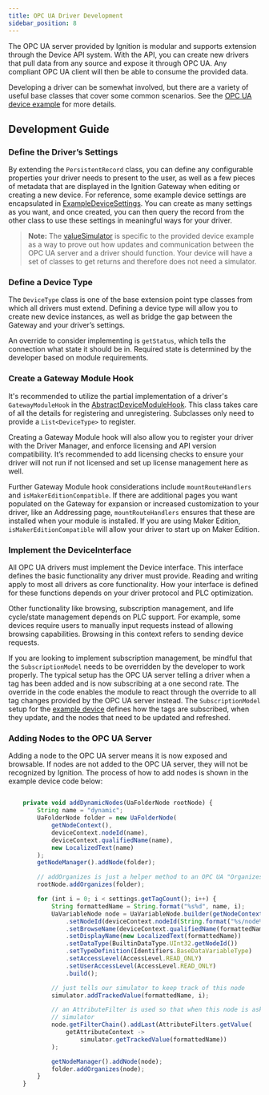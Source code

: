 ```yaml
---
title: OPC UA Driver Development
sidebar_position: 8
---
```


The OPC UA server provided by Ignition is modular and supports extension through the Device API system. With the API, you can create new drivers that pull data from any source and expose it through OPC UA. Any compliant OPC UA client will then be able to consume the provided data.

Developing a driver can be somewhat involved, but there are a variety of useful base classes that cover some common scenarios. See the [OPC UA device example](https://github.com/inductiveautomation/ignition-sdk-examples/tree/master/opc-ua-device) for more details. 

## Development Guide

### Define the Driver’s Settings

By extending the `PersistentRecord` class, you can define any configurable properties your driver needs to present to the user, as well as a few pieces of metadata that are displayed in the Ignition Gateway when editing or creating a new device. For reference, some example device settings are encapsulated in [ExampleDeviceSettings](https://github.com/inductiveautomation/ignition-sdk-examples/blob/master/opc-ua-device/opc-ua-device-gateway/src/main/java/com/inductiveautomation/ignition/examples/tagdriver/configuration/settings/ExampleDeviceSettings.java). You can create as many settings as you want, and once created, you can then query the record from the other class to use these settings in meaningful ways for your driver. 

> **Note:** The [valueSimulator](https://github.com/inductiveautomation/ignition-sdk-examples/blob/master/opc-ua-device/opc-ua-device-gateway/src/main/java/com/inductiveautomation/ignition/examples/tagdriver/configuration/ValueSimulator.java) is specific to the provided device example as a way to prove out how updates and communication between the OPC UA server and a driver should function. Your device will have a set of classes to get returns and therefore does not need a simulator. 

### Define a Device Type

The `DeviceType` class is one of the base extension point type classes from which all drivers must extend. Defining a device type will allow you to create new device instances, as well as bridge the gap between the Gateway and your driver’s settings.

An override to consider implementing is `getStatus`, which tells the connection what state it should be in. Required state is determined by the developer based on module requirements.


### Create a Gateway Module Hook

It's recommended to utilize the partial implementation of a driver's `GatewayModuleHook` in the [AbstractDeviceModuleHook](https://github.com/inductiveautomation/ignition-sdk-examples/blob/master/opc-ua-device/opc-ua-device-gateway/src/main/java/com/inductiveautomation/ignition/examples/tagdriver/ModuleHook.java). This class takes care of all the details for registering and unregistering. Subclasses only need to provide a `List<DeviceType>` to register. 

Creating a Gateway Module hook will also allow you to register your driver with the Driver Manager, and enforce licensing and API version compatibility. It’s recommended to add licensing checks to ensure your driver will not run if not licensed and set up license management here as well. 

Further Gateway Module hook considerations include `mountRouteHandlers` and `isMakerEditionCompatible`. If there are additional pages you want populated on the Gateway for expansion or increased customization to your driver, like an Addressing page, `mountRouteHandlers` ensures that these are installed when your module is installed. If you are using Maker Edition, `isMakerEditionCompatible` will allow your driver to start up on Maker Edition. 


### Implement the DeviceInterface

All OPC UA drivers must implement the Device interface. This interface defines the basic functionality any driver must provide. Reading and writing apply to most all drivers as core functionality. How your interface is defined for these functions depends on your driver protocol and PLC optimization.  

Other functionality like browsing, subscription management, and life cycle/state management depends on PLC support. For example, some devices require users to manually input requests instead of allowing browsing capabilities. Browsing in this context refers to sending device requests.

If you are looking to implement subscription management, be mindful that the `SubscriptionModel` needs to be overridden by the developer to work properly. The typical setup has the OPC UA server telling a driver when a tag has been added and is now subscribing at a one second rate. The override in the code enables the module to react through the override to all tag changes provided by the OPC UA server instead. The `SubscriptionModel` setup for the [example device](https://github.com/inductiveautomation/ignition-sdk-examples/blob/master/opc-ua-device/opc-ua-device-gateway/src/main/java/com/inductiveautomation/ignition/examples/tagdriver/ExampleDevice.java) defines how the tags are subscribed, when they update, and the nodes that need to be updated and refreshed.

### Adding Nodes to the OPC UA Server

Adding a node to the OPC UA server means it is now exposed and browsable. If nodes are not added to the OPC UA server, they will not be recognized by Ignition. The process of how to add nodes is shown in the example device code below:
  
```js title="Adding Nodes Example"

    private void addDynamicNodes(UaFolderNode rootNode) {
        String name = "dynamic";
        UaFolderNode folder = new UaFolderNode(
            getNodeContext(),
            deviceContext.nodeId(name),
            deviceContext.qualifiedName(name),
            new LocalizedText(name)
        );
        getNodeManager().addNode(folder);

        // addOrganizes is just a helper method to an OPC UA "Organizes" references to a folder node
        rootNode.addOrganizes(folder);

        for (int i = 0; i < settings.getTagCount(); i++) {
            String formattedName = String.format("%s%d", name, i);
            UaVariableNode node = UaVariableNode.builder(getNodeContext())
                .setNodeId(deviceContext.nodeId(String.format("%s/node%d", formattedName, i)))
                .setBrowseName(deviceContext.qualifiedName(formattedName))
                .setDisplayName(new LocalizedText(formattedName))
                .setDataType(BuiltinDataType.UInt32.getNodeId())
                .setTypeDefinition(Identifiers.BaseDataVariableType)
                .setAccessLevel(AccessLevel.READ_ONLY)
                .setUserAccessLevel(AccessLevel.READ_ONLY)
                .build();

            // just tells our simulator to keep track of this node
            simulator.addTrackedValue(formattedName, i);

            // an AttributeFilter is used so that when this node is asked for its value, it will call out to the
            // simulator
            node.getFilterChain().addLast(AttributeFilters.getValue(
                getAttributeContext ->
                    simulator.getTrackedValue(formattedName))
            );

            getNodeManager().addNode(node);
            folder.addOrganizes(node);
        }
    }

```